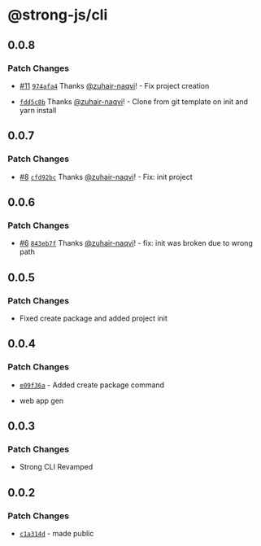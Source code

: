 # @strong-js/cli

## 0.0.8

### Patch Changes

- [#11](https://github.com/strongly-labs/strong-js/pull/11) [`974afa4`](https://github.com/strongly-labs/strong-js/commit/974afa4784676ccd29ccf0966eee501dedaf2e60) Thanks [@zuhair-naqvi](https://github.com/zuhair-naqvi)! - Fix project creation

* [`fdd5c8b`](https://github.com/strongly-labs/strong-js/commit/fdd5c8bd623123c41ac21b52779f092d8863ce49) Thanks [@zuhair-naqvi](https://github.com/zuhair-naqvi)! - Clone from git template on init and yarn install

## 0.0.7

### Patch Changes

- [#8](https://github.com/strongly-labs/strong-js/pull/8) [`cfd92bc`](https://github.com/strongly-labs/strong-js/commit/cfd92bc02ada56812e4892965475cc4a93db3820) Thanks [@zuhair-naqvi](https://github.com/zuhair-naqvi)! - Fix: init project

## 0.0.6

### Patch Changes

- [#6](https://github.com/strongly-labs/strong-js/pull/6) [`843eb7f`](https://github.com/strongly-labs/strong-js/commit/843eb7f5861f6be550966e6b05c3258bdd71f8ce) Thanks [@zuhair-naqvi](https://github.com/zuhair-naqvi)! - fix: init was broken due to wrong path

## 0.0.5

### Patch Changes

- Fixed create package and added project init

## 0.0.4

### Patch Changes

- [`e09f36a`](https://github.com/strongly-labs/strong-js/commit/e09f36a640bf3722c6ac971a004adddb3f86fd4c) - Added create package command

* web app gen

## 0.0.3

### Patch Changes

- Strong CLI Revamped

## 0.0.2

### Patch Changes

- [`c1a314d`](https://github.com/strongly-labs/strongly/commit/c1a314daff85da271fba691f2619e210dda50f88) - made public
